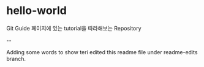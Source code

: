 # hello-world
Git Guide 페이지에 있는 tutorial을 따라해보는 Repository

--

Adding some words to show teri edited this readme file under readme-edits branch.
